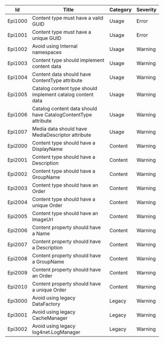 | Id  | Title | Category | Severity |
| --- | ----- | -------- | -------- |
| Epi1000 | Content type must have a valid GUID | Usage | Error |
| Epi1001 | Content type must have a unique GUID | Usage | Error |
| Epi1002 | Avoid using Internal namespaces | Usage | Warning |
| Epi1003 | Content type should implement content data | Usage | Warning |
| Epi1004 | Content data should have ContentType attribute | Usage | Warning |
| Epi1005 | Catalog content type should implement catalog content data | Usage | Warning |
| Epi1006 | Catalog content data should have CatalogContentType attribute | Usage | Warning |
| Epi1007 | Media data should have MediaDescriptor attribute | Usage | Warning |
| Epi2000 | Content type should have a DisplayName | Content | Warning |
| Epi2001 | Content type should have a Description | Content | Warning |
| Epi2002 | Content type should have a GroupName | Content | Warning |
| Epi2003 | Content type should have an Order | Content | Warning |
| Epi2004 | Content type should have a unique Order | Content | Warning |
| Epi2005 | Content type should have an ImageUrl | Content | Warning |
| Epi2006 | Content property should have a Name | Content | Warning |
| Epi2007 | Content property should have a Description | Content | Warning |
| Epi2008 | Content property should have a GroupName | Content | Warning |
| Epi2009 | Content property should have an Order | Content | Warning |
| Epi2010 | Content property should have a unique Order | Content | Warning |
| Epi3000 | Avoid using legacy DataFactory | Legacy | Warning |
| Epi3001 | Avoid using legacy CacheManager | Legacy | Warning |
| Epi3002 | Avoid using legacy log4net.LogManager | Legacy | Warning |
